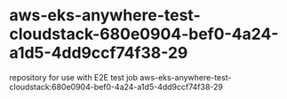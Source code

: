 # aws-eks-anywhere-test-cloudstack-680e0904-bef0-4a24-a1d5-4dd9ccf74f38-29
repository for use with E2E test job aws-eks-anywhere-test-cloudstack:680e0904-bef0-4a24-a1d5-4dd9ccf74f38-29
